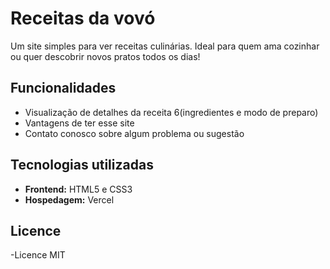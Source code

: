 # Receitas da vovó

Um site simples para ver receitas culinárias. Ideal para quem ama cozinhar ou quer descobrir novos pratos todos os dias!

## Funcionalidades

- Visualização de detalhes da receita 6(ingredientes e modo de preparo)
- Vantagens de ter esse site
- Contato conosco sobre algum problema ou sugestão

## Tecnologias utilizadas

- **Frontend:** HTML5 e CSS3
- **Hospedagem:** Vercel

## Licence

-Licence MIT
